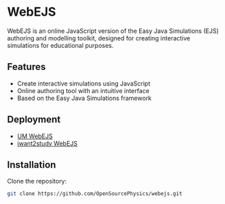 # WebEJS

WebEJS is an online JavaScript version of the Easy Java Simulations (EJS) authoring and modelling toolkit, designed for creating interactive simulations for educational purposes.

## Features

- Create interactive simulations using JavaScript
- Online authoring tool with an intuitive interface
- Based on the Easy Java Simulations framework

## Deployment

- [UM WebEJS](https://www.um.es/fem/wikis/runwebejs/)
- [iwant2study WebEJS](https://webejs.iwant2study.org)

## Installation

Clone the repository:

```bash
git clone https://github.com/OpenSourcePhysics/webejs.git
